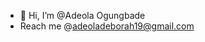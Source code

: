 - 👋 Hi, I’m @Adeola Ogungbade
- Reach me @adeoladeborah19@gmail.com 

<!---
Adeola-Ogungbade/Adeola-Ogungbade is a ✨ special ✨ repository because its `README.md` (this file) appears on your GitHub profile.
You can click the Preview link to take a look at your changes.
--->
